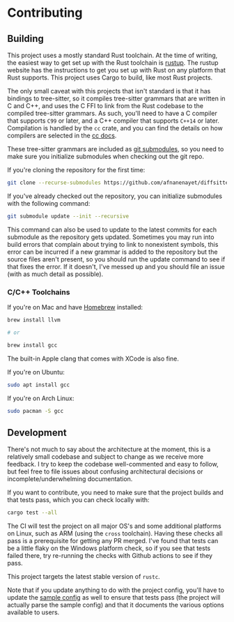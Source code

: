 # Contributing

## Building

This project uses a mostly standard Rust toolchain. At the time of writing, the
easiest way to get set up with the Rust toolchain is
[rustup](https://rustup.rs/). The rustup website has the instructions to get
you set up with Rust on any platform that Rust supports. This project uses
Cargo to build, like most Rust projects.

The only small caveat with this projects that isn't standard is that it has
bindings to tree-sitter, so it compiles tree-sitter grammars that are written
in C and C++, and uses the C FFI to link from the Rust codebase to the
compiled tree-sitter grammars. As such, you'll need to have a C compiler that
supports `C99` or later, and a C++ compiler that supports `C++14` or later.
Compilation is handled by the `cc` crate, and you can find the details on how
compilers are selected in the [cc docs](https://docs.rs/cc).

These tree-sitter grammars are included as [git
submodules](https://git-scm.com/book/en/v2/Git-Tools-Submodules), so you need
to make sure you initialize submodules when checking out the git repo.

If you're cloning the repository for the first time:

```sh
git clone --recurse-submodules https://github.com/afnanenayet/diffsitter.git
```

If you've already checked out the repository, you can initialize submodules
with the following command:

```sh
git submodule update --init --recursive
```

This command can also be used to update to the latest commits for each
submodule as the repository gets updated. Sometimes you may run into build
errors that complain about trying to link to nonexistent symbols, this error
can be incurred if a new grammar is added to the repository but the source
files aren't present, so you should run the update command to see if that fixes
the error. If it doesn't, I've messed up and you should file an issue
(with as much detail as possible).

### C/C++ Toolchains

If you're on Mac and have [Homebrew](https://brew.sh) installed:

```sh
brew install llvm

# or

brew install gcc
```

The built-in Apple clang that comes with XCode is also fine.

If you're on Ubuntu:

```sh
sudo apt install gcc
```

If you're on Arch Linux:

```sh
sudo pacman -S gcc
```

## Development

There's not much to say about the architecture at the moment, this is a
relatively small codebase and subject to change as we receive more feedback. I
try to keep the codebase well-commented and easy to follow, but feel free to
file issues about confusing architectural decisions or incomplete/underwhelming
documentation.

If you want to contribute, you need to make sure that the project builds and
that tests pass, which you can check locally with:

```sh
cargo test --all
```

The CI will test the project on all major OS's and some additional platforms on
Linux, such as ARM (using the `cross` toolchain). Having these checks all pass
is a prerequisite for getting any PR merged. I've found that tests can be a
little flaky on the Windows platform check, so if you see that tests failed
there, try re-running the checks with Github actions to see if they pass.

This project targets the latest stable version of `rustc`.

Note that if you update anything to do with the project config, you'll have to
update the [sample config](../assets/sample_config.json5) as well to ensure
that tests pass (the project will actually parse the sample config) and that
it documents the various options available to users.
